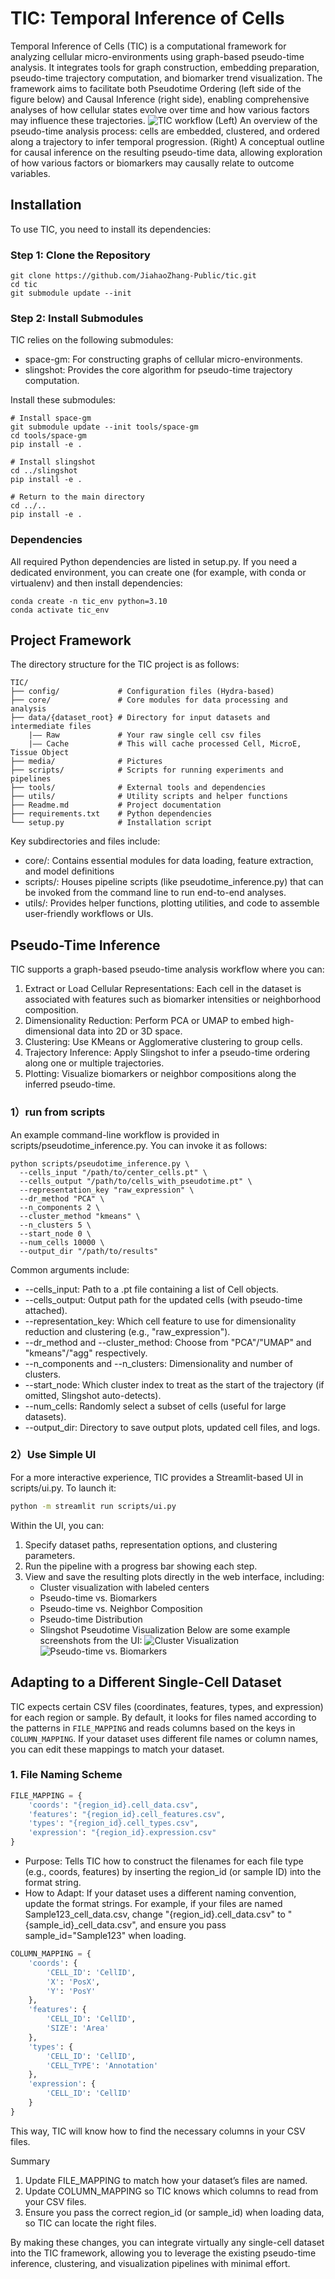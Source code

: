 # TIC: Temporal Inference of Cells
Temporal Inference of Cells (TIC) is a computational framework for analyzing cellular micro-environments using graph-based pseudo-time analysis. It integrates tools for graph construction, embedding preparation, pseudo-time trajectory computation, and biomarker trend visualization. The framework aims to facilitate both Pseudotime Ordering (left side of the figure below) and Causal Inference (right side), enabling comprehensive analyses of how cellular states evolve over time and how various factors may influence these trajectories.
![TIC workflow](media/Tic_workflow.png)
(Left) An overview of the pseudo-time analysis process: cells are embedded, clustered, and ordered along a trajectory to infer temporal progression.
(Right) A conceptual outline for causal inference on the resulting pseudo-time data, allowing exploration of how various factors or biomarkers may causally relate to outcome variables.
## Installation

To use TIC, you need to install its dependencies:

### Step 1: Clone the Repository
```
git clone https://github.com/JiahaoZhang-Public/tic.git
cd tic
git submodule update --init
```
### Step 2: Install Submodules
TIC relies on the following submodules:

* space-gm: For constructing graphs of cellular micro-environments.
* slingshot: Provides the core algorithm for pseudo-time trajectory computation.

Install these submodules:
```
# Install space-gm
git submodule update --init tools/space-gm
cd tools/space-gm
pip install -e .

# Install slingshot
cd ../slingshot
pip install -e .

# Return to the main directory
cd ../..
pip install -e .
```
### Dependencies
All required Python dependencies are listed in setup.py. If you need a dedicated environment, you can create one (for example, with conda or virtualenv) and then install dependencies:
``` 
conda create -n tic_env python=3.10
conda activate tic_env
```
## Project Framework
The directory structure for the TIC project is as follows:
```
TIC/
├── config/             # Configuration files (Hydra-based)
├── core/               # Core modules for data processing and analysis
├── data/{dataset_root} # Directory for input datasets and intermediate files
    |—— Raw             # Your raw single cell csv files
    |—— Cache           # This will cache processed Cell, MicroE, Tissue Object
├── media/              # Pictures
├── scripts/            # Scripts for running experiments and pipelines
├── tools/              # External tools and dependencies
├── utils/              # Utility scripts and helper functions
├── Readme.md           # Project documentation
├── requirements.txt    # Python dependencies
└── setup.py            # Installation script

```
Key subdirectories and files include:
* core/: Contains essential modules for data loading, feature extraction, and model definitions 
* scripts/: Houses pipeline scripts (like pseudotime_inference.py) that can be invoked from the command line to run end-to-end analyses.
* utils/: Provides helper functions, plotting utilities, and code to assemble user-friendly workflows or UIs.

## Pseudo-Time Inference
TIC supports a graph-based pseudo-time analysis workflow where you can:
1.	Extract or Load Cellular Representations: Each cell in the dataset is associated with features such as biomarker intensities or neighborhood composition.
2.	Dimensionality Reduction: Perform PCA or UMAP to embed high-dimensional data into 2D or 3D space.
3.	Clustering: Use KMeans or Agglomerative clustering to group cells.
4.	Trajectory Inference: Apply Slingshot to infer a pseudo-time ordering along one or multiple trajectories.
5.	Plotting: Visualize biomarkers or neighbor compositions along the inferred pseudo-time.

### 1）run from scripts
An example command-line workflow is provided in scripts/pseudotime_inference.py. You can invoke it as follows:
```
python scripts/pseudotime_inference.py \
  --cells_input "/path/to/center_cells.pt" \
  --cells_output "/path/to/cells_with_pseudotime.pt" \
  --representation_key "raw_expression" \
  --dr_method "PCA" \
  --n_components 2 \
  --cluster_method "kmeans" \
  --n_clusters 5 \
  --start_node 0 \
  --num_cells 10000 \
  --output_dir "/path/to/results"
```
Common arguments include:
*	--cells_input: Path to a .pt file containing a list of Cell objects.
*	--cells_output: Output path for the updated cells (with pseudo-time attached).
*	--representation_key: Which cell feature to use for dimensionality reduction and clustering (e.g., "raw_expression").
*	--dr_method and --cluster_method: Choose from "PCA"/"UMAP" and "kmeans"/"agg" respectively.
*	--n_components and --n_clusters: Dimensionality and number of clusters.
*	--start_node: Which cluster index to treat as the start of the trajectory (if omitted, Slingshot auto-detects).
*	--num_cells: Randomly select a subset of cells (useful for large datasets).
*	--output_dir: Directory to save output plots, updated cell files, and logs.
### 2）Use Simple UI
For a more interactive experience, TIC provides a Streamlit-based UI in scripts/ui.py. To launch it:
```bash
python -m streamlit run scripts/ui.py 
```
Within the UI, you can:
1.	Specify dataset paths, representation options, and clustering parameters.
2.	Run the pipeline with a progress bar showing each step.
3.	View and save the resulting plots directly in the web interface, including:
	*	Cluster visualization with labeled centers
	*	Pseudo-time vs. Biomarkers
	*	Pseudo-time vs. Neighbor Composition
	*	Pseudo-time Distribution
	*	Slingshot Pseudotime Visualization
Below are some example screenshots from the UI:
![Cluster Visualization](media/ui_cluster.png)
![Pseudo-time vs. Biomarkers](media/ui_pseudotime.png)

## Adapting to a Different Single-Cell Dataset

TIC expects certain CSV files (coordinates, features, types, and expression) for each region or sample. By default, it looks for files named according to the patterns in `FILE_MAPPING` and reads columns based on the keys in `COLUMN_MAPPING`. If your dataset uses different file names or column names, you can edit these mappings to match your dataset.

### 1. File Naming Scheme

```python
FILE_MAPPING = {
    'coords': "{region_id}.cell_data.csv",
    'features': "{region_id}.cell_features.csv",
    'types': "{region_id}.cell_types.csv",
    'expression': "{region_id}.expression.csv"
}
```

*	Purpose: Tells TIC how to construct the filenames for each file type (e.g., coords, features) by inserting the region_id (or sample ID) into the format string.
*	How to Adapt: If your dataset uses a different naming convention, update the format strings. For example, if your files are named Sample123_cell_data.csv, change "{region_id}.cell_data.csv" to "{sample_id}_cell_data.csv", and ensure you pass sample_id="Sample123" when loading.

```python
COLUMN_MAPPING = {
    'coords': {
        'CELL_ID': 'CellID',
        'X': 'PosX',
        'Y': 'PosY'
    },
    'features': {
        'CELL_ID': 'CellID',
        'SIZE': 'Area'
    },
    'types': {
        'CELL_ID': 'CellID',
        'CELL_TYPE': 'Annotation'
    },
    'expression': {
        'CELL_ID': 'CellID'
    }
}
```

This way, TIC will know how to find the necessary columns in your CSV files.

Summary
1.	Update FILE_MAPPING to match how your dataset’s files are named.
2.	Update COLUMN_MAPPING so TIC knows which columns to read from your CSV files.
3.	Ensure you pass the correct region_id (or sample_id) when loading data, so TIC can locate the right files.

By making these changes, you can integrate virtually any single-cell dataset into the TIC framework, allowing you to leverage the existing pseudo-time inference, clustering, and visualization pipelines with minimal effort.
